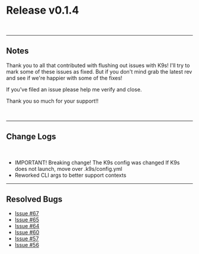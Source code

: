 # Release v0.1.4

<br/>

---
## Notes

Thank you to all that contributed with flushing out issues with K9s! I'll try
to mark some of these issues as fixed. But if you don't mind grab the latest
rev and see if we're happier with some of the fixes!

If you've filed an issue please help me verify and close.

Thank you so much for your support!!

<br/>

---
## Change Logs

<br/>

+ IMPORTANT! Breaking change! The K9s config was changed
  If K9s does not launch, move over .k9s/config.yml
+ Reworked CLI args to better support contexts

---
## Resolved Bugs

+ [Issue #67](https://github.com/Ya-hwon/k9s/issues/67)
+ [Issue #65](https://github.com/Ya-hwon/k9s/issues/65)
+ [Issue #64](https://github.com/Ya-hwon/k9s/issues/64)
+ [Issue #60](https://github.com/Ya-hwon/k9s/issues/60)
+ [Issue #57](https://github.com/Ya-hwon/k9s/issues/57)
+ [Issue #56](https://github.com/Ya-hwon/k9s/issues/56)

